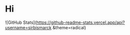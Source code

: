 # Hi

![GitHub Stats](https://github-readme-stats.vercel.app/api?username=sirbismarck &theme=radical)
